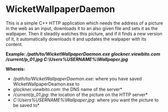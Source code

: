 # WicketWallpaperDaemon

This is a simple C++ HTTP application which needs the address of a picture in the web as an input, downloads it to an also given file and sets it as the wallpaper. Then it steadily watches this picture, and if it finds a new version of it, it automatically 
downloads it and updates the walpaper with its content.

**Example: */path/to/WicketWallpaperDaemon.exe glockner.viewbito.com /current/p_01.jpg C:\Users\%USERNAME%\Wallpaper.jpg***

**Whereis:**
- */path/to/WicketWallpaperDaemon.exe*: where you have saved WicketWallpaperDeamon.exe to
- *glockner.viewbito.com*: the DNS name of the server*
- */current/p_01.jpg*: the location of the picture on the HTTP server*
- *C:\Users\%USERNAME%\Wallpaper.jpg*: where you want the picture to be saved to*
